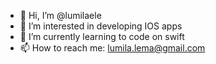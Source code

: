 - 👋 Hi, I’m @lumilaele
- 👀 I’m interested in developing IOS apps
- 🌱 I’m currently learning to code on swift
- 📫 How to reach me: lumila.lema@gmail.com
